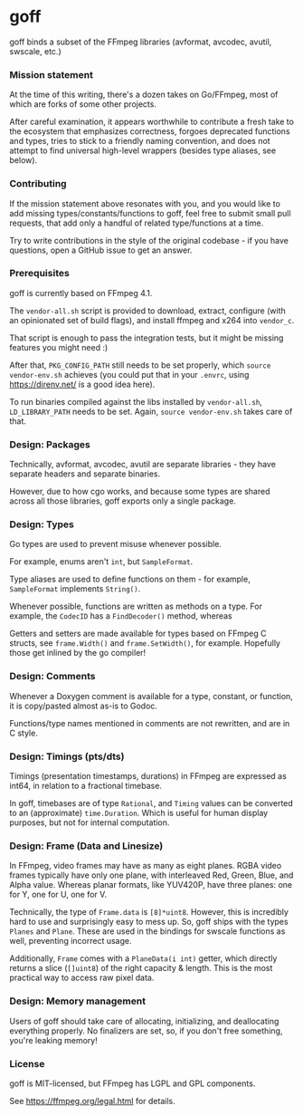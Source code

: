 # goff

goff binds a subset of the FFmpeg libraries (avformat, avcodec, avutil, swscale, etc.)

### Mission statement

At the time of this writing, there's a dozen takes on Go/FFmpeg, most of
which are forks of some other projects.

After careful examination, it appears worthwhile to contribute a fresh take
to the ecosystem that emphasizes correctness, forgoes deprecated functions
and types, tries to stick to a friendly naming convention, and does not
attempt to find universal high-level wrappers (besides type aliases, see
below).

### Contributing

If the mission statement above resonates with you, and you would like to add
missing types/constants/functions to goff, feel free to submit small pull
requests, that add only a handful of related type/functions at a time.

Try to write contributions in the style of the original codebase - if you
have questions, open a GitHub issue to get an answer.

### Prerequisites

goff is currently based on FFmpeg 4.1.

The `vendor-all.sh` script is provided to download, extract, configure 
(with an opinionated set of build flags), and install ffmpeg and x264
into `vendor_c`.

That script is enough to pass the integration tests, but it might be missing
features you might need :)

After that, `PKG_CONFIG_PATH` still needs to be set properly, which
`source vendor-env.sh` achieves (you could put that in your `.envrc`,
using <https://direnv.net/> is a good idea here).

To run binaries compiled against the libs installed by `vendor-all.sh`,
`LD_LIBRARY_PATH` needs to be set. Again, `source vendor-env.sh` takes care
of that.

### Design: Packages

Technically, avformat, avcodec, avutil are separate libraries - they
have separate headers and separate binaries.

However, due to how cgo works, and because some types are shared
across all those libraries, goff exports only a single package.

### Design: Types

Go types are used to prevent misuse whenever possible.

For example, enums aren't `int`, but `SampleFormat`.

Type aliases are used to define functions on them - for example,
`SampleFormat` implements `String()`.

Whenever possible, functions are written as methods on a type. For example,
the `CodecID` has a `FindDecoder()` method, whereas

Getters and setters are made available for types based on FFmpeg C structs,
see `frame.Width()` and `frame.SetWidth()`, for example. Hopefully those
get inlined by the go compiler!

### Design: Comments

Whenever a Doxygen comment is available for a type, constant, or function,
it is copy/pasted almost as-is to Godoc.

Functions/type names mentioned in comments are not rewritten, and are in C style.

### Design: Timings (pts/dts)

Timings (presentation timestamps, durations) in FFmpeg are expressed
as int64, in relation to a fractional timebase.

In goff, timebases are of type `Rational`, and `Timing` values can
be converted to an (approximate) `time.Duration`. Which is useful
for human display purposes, but not for internal computation.

### Design: Frame (Data and Linesize)

In FFmpeg, video frames may have as many as eight planes. RGBA video
frames typically have only one plane, with interleaved Red, Green, Blue, and Alpha value. Whereas planar formats, like YUV420P, have three planes: one for Y, one for U, one for V.

Technically, the type of `Frame.data` is `[8]*uint8`. However, this
is incredibly hard to use and surprisingly easy to mess up. So, goff
ships with the types `Planes` and `Plane`. These are used in the bindings
for swscale functions as well, preventing incorrect usage.

Additionally, `Frame` comes with a `PlaneData(i int)` getter, which directly
returns a slice (`[]uint8`) of the right capacity & length. This is the most
practical way to access raw pixel data.

### Design: Memory management

Users of goff should take care of allocating, initializing, and deallocating everything
properly. No finalizers are set, so, if you don't free something, you're leaking memory!

### License

goff is MIT-licensed, but FFmpeg has LGPL and GPL components.

See <https://ffmpeg.org/legal.html> for details.
